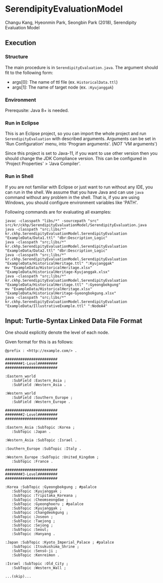 # SerendipityEvaluationModel

Changu Kang, Hyeonmin Park, Seongbin Park (2018), Serendipity Evaluation Model

## Execution

### Structure

The main procedure is in `SerendipityEvaluation.java`. The argument should fit to the following form:

* args[0]: The name of ttl file (ex. `HistoricalData.ttl`)
* args[1]: The name of target node (ex. `:Kyujanggak`)

### Environment

Prerequsite: Java 8+ is needed.

### Run in Eclipse

This is an Eclipse project, so you can import the whole project and run `SerendipityEvaluation` with described arguments. Arguments can be set in 'Run Configuration' menu, into 'Program arguments'. (_NOT_ 'VM arguments')

Since this project is set to Java-11, if you want to use other version then you should change the JDK Compliance version. This can be configured in 'Project Properties' > 'Java Compiler'.

### Run in Shell

If you are not familiar with Eclipse or just want to run without any IDE, you can run in the shell. We assume that you have Java and can use `java` command without any problem in the shell. That is, if you are using Windows, you should configure environment variables like 'PATH'.

Following commands are for evaluating all examples:

```shell
javac -classpath "libs/*" -sourcepath "src" src/kr/ckhp/SerendipityEvaluationModel/SerendipityEvaluation.java
java -classpath "src;libs/*" kr.ckhp.SerendipityEvaluationModel.SerendipityEvaluation "ExampleData/Data1.ttl" "dbr:Description_Logic"
java -classpath "src;libs/*" kr.ckhp.SerendipityEvaluationModel.SerendipityEvaluation "ExampleData/Data2.ttl" "dbr:Description_Logic"
java -classpath "src;libs/*" kr.ckhp.SerendipityEvaluationModel.SerendipityEvaluation "ExampleData/HistoricalHeritage.ttl" ":Kyujanggak"
mv "ExampleData/HistoricalHeritage.xlsx" "ExampleData/HistoricalHeritage-Kyujanggak.xlsx"
java -classpath "src;libs/*" kr.ckhp.SerendipityEvaluationModel.SerendipityEvaluation "ExampleData/HistoricalHeritage.ttl" ":Gyeongbokgung"
mv "ExampleData/HistoricalHeritage.xlsx" "ExampleData/HistoricalHeritage-Gyeongbokgung.xlsx"
java -classpath "src;libs/*" kr.ckhp.SerendipityEvaluationModel.SerendipityEvaluation "ExampleData/IllustrativeExample.ttl" ":NodeA4"
```

## Input: Turtle-Syntax Linked Data File Format

One should explicitly denote the level of each node.

Given format for this is as follows:

```turtle
@prefix : <http://example.com/> .

########################
########1-Level#########
########################

:Eastern_world
   :SubField :Eastern_Asia ;
   :SubField :Western_Asia .

:Western_world
   :SubField :Southern_Europe ;
   :SubField :Western_Europe .

########################
########2-Level#########
########################

:Eastern_Asia :SubTopic :Korea ;
   :SubTopic :Japan .

:Western_Asia :SubTopic :Israel .

:Southern_Europe :SubTopic :Italy .

:Western_Europe :SubTopic :United_Kingdom ;
   :SubTopic :France .

########################
########3-Level#########
########################

:Korea :SubTopic :Gyeongbokgung ; #palalce
   :SubTopic :Kyujanggak ;
   :SubTopic :Tripitaka_Koreana ;
   :SubTopic :Cheomseongdae ;
   :SubTopic :Gyeonghoeru ; #palalce
   :SubTopic :Kyujanggak ;
   :SubTopic :Changdeokgung ;
   :SubTopic :Joseon ;
   :SubTopic :Taejong ;
   :SubTopic :Sejong ;
   :SubTopic :Seoul;
   :SubTopic :Hanyang .

:Japan :SubTopic :Kyoto_Imperial_Palace ; #palalce
   :SubTopic :Itsukushima_Shrine ;
   :SubTopic :Sensō-ji ;
   :SubTopic :Kenreimon .

:Israel :SubTopic :Old_City ;
   :SubTopic :Western_Wall ;

...(skip)...
```
